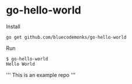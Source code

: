 # go-hello-world

Install

```
go get github.com/bluecodemonks/go-hello-world
```

Run

```
$ go-hello-world
Hello World
```

'''
This is an example repo
'''
